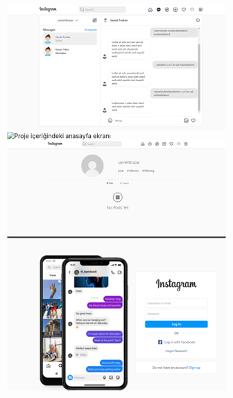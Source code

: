 ![Proje içeriğindeki mesaj ekranı](./public/images/screenShots/message.png)
![Proje içeriğindeki anasayfa ekranı](./public/images/screenShots/homepage.png)
![Proje içeriğindeki profil ekranı](./public/images/screenShots/profil.png)
![Proje içeriğindeki login ekranı](./public/images/screenShots/login.png)
